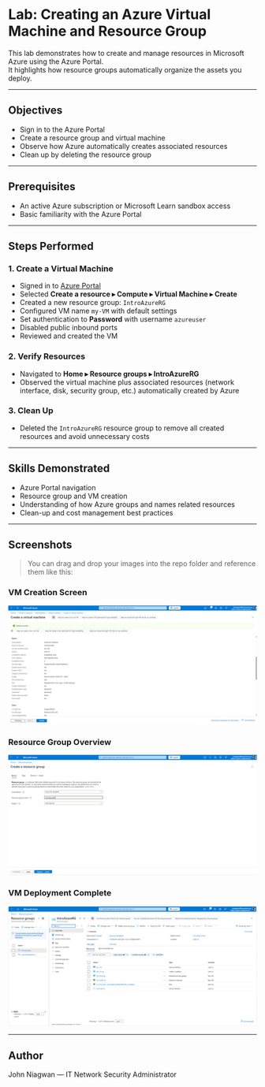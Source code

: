 # Lab: Creating an Azure Virtual Machine and Resource Group

This lab demonstrates how to create and manage resources in Microsoft Azure using the Azure Portal.  
It highlights how resource groups automatically organize the assets you deploy.

---

## Objectives

- Sign in to the Azure Portal
- Create a resource group and virtual machine
- Observe how Azure automatically creates associated resources
- Clean up by deleting the resource group

---

## Prerequisites

- An active Azure subscription or Microsoft Learn sandbox access
- Basic familiarity with the Azure Portal

---

## Steps Performed

### 1. Create a Virtual Machine

- Signed in to [Azure Portal](https://portal.azure.com/)
- Selected **Create a resource ▸ Compute ▸ Virtual Machine ▸ Create**
- Created a new resource group: `IntroAzureRG`
- Configured VM name `my-VM` with default settings
- Set authentication to **Password** with username `azureuser`
- Disabled public inbound ports
- Reviewed and created the VM

### 2. Verify Resources

- Navigated to **Home ▸ Resource groups ▸ IntroAzureRG**
- Observed the virtual machine plus associated resources (network interface, disk, security group, etc.) automatically created by Azure

### 3. Clean Up

- Deleted the `IntroAzureRG` resource group to remove all created resources and avoid unnecessary costs

---

## Skills Demonstrated

- Azure Portal navigation
- Resource group and VM creation
- Understanding of how Azure groups and names related resources
- Clean-up and cost management best practices

---

## Screenshots

> You can drag and drop your images into the repo folder and reference them like this:

### VM Creation Screen
![VM Creation](screenshots\vm_creation.png)

### Resource Group Overview
![Resource Group](..\screenshots\create_rg.png)

### VM Deployment Complete
![Deployment Complete](..\screenshots\deployment_complete.png)

---

## Author

John Niagwan — IT Network Security Administrator
